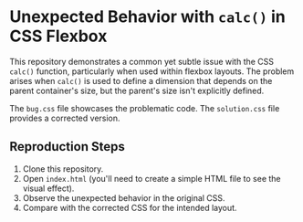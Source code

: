 # Unexpected Behavior with `calc()` in CSS Flexbox

This repository demonstrates a common yet subtle issue with the CSS `calc()` function, particularly when used within flexbox layouts.  The problem arises when `calc()` is used to define a dimension that depends on the parent container's size, but the parent's size isn't explicitly defined.

The `bug.css` file showcases the problematic code. The `solution.css` file provides a corrected version.

## Reproduction Steps

1. Clone this repository.
2. Open `index.html` (you'll need to create a simple HTML file to see the visual effect).
3. Observe the unexpected behavior in the original CSS.
4. Compare with the corrected CSS for the intended layout.